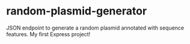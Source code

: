 # random-plasmid-generator
JSON endpoint to generate a random plasmid annotated with sequence features. My first Express project!
